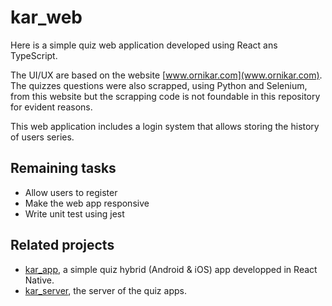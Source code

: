 # kar_web
Here is a simple quiz web application developed using React ans TypeScript.

The UI/UX are based on the website [www.ornikar.com](www.ornikar.com).
The quizzes questions were also scrapped, using Python and Selenium, from this website but the scrapping code is not foundable in this repository for evident reasons.

This web application includes a login system that allows storing the history of users series.

## Remaining tasks

- Allow users to register
- Make the web app responsive
- Write unit test using jest

## Related projects

- [kar_app](https://github.com/YassLipton/kar_app), a simple quiz hybrid (Android & iOS) app developped in React Native.
- [kar_server](https://github.com/YassLipton/kar_server), the server of the quiz apps.
